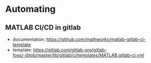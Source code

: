 # Automating

## MATLAB CI/CD in gitlab

- documentation: https://github.com/mathworks/matlab-gitlab-ci-template
- template:
  https://gitlab.com/gitlab-org/gitlab-foss/-/blob/master/lib/gitlab/ci/templates/MATLAB.gitlab-ci.yml
